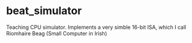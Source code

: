# beat_simulator
Teaching CPU simulator. Implements a very simble 16-bit ISA, which I call Riomhaire Beag (Small Computer in Irish)
